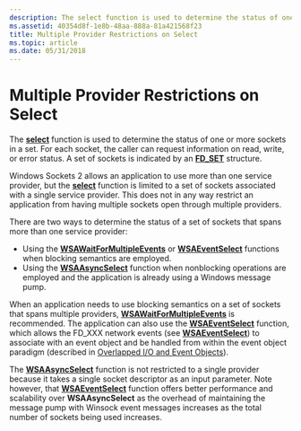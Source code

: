 ```yaml
---
description: The select function is used to determine the status of one or more sockets in a set. For each socket, the caller can request information on read, write, or error status. A set of sockets is indicated by an FD\_SET structure.
ms.assetid: 40354d8f-1e8b-48aa-888a-81a421568f23
title: Multiple Provider Restrictions on Select
ms.topic: article
ms.date: 05/31/2018
---
```


# Multiple Provider Restrictions on Select

The [**select**](/windows/desktop/api/Winsock2/nf-winsock2-select) function is used to determine the status of one or more sockets in a set. For each socket, the caller can request information on read, write, or error status. A set of sockets is indicated by an [**FD\_SET**](/windows/desktop/api/winsock/nf-winsock-fd_set) structure.

Windows Sockets 2 allows an application to use more than one service provider, but the [**select**](/windows/desktop/api/Winsock2/nf-winsock2-select) function is limited to a set of sockets associated with a single service provider. This does not in any way restrict an application from having multiple sockets open through multiple providers.

There are two ways to determine the status of a set of sockets that spans more than one service provider:

-   Using the [**WSAWaitForMultipleEvents**](/windows/desktop/api/Winsock2/nf-winsock2-wsawaitformultipleevents) or [**WSAEventSelect**](/windows/desktop/api/Winsock2/nf-winsock2-wsaeventselect) functions when blocking semantics are employed.
-   Using the [**WSAAsyncSelect**](/windows/desktop/api/winsock/nf-winsock-wsaasyncselect) function when nonblocking operations are employed and the application is already using a Windows message pump.

When an application needs to use blocking semantics on a set of sockets that spans multiple providers, [**WSAWaitForMultipleEvents**](/windows/desktop/api/Winsock2/nf-winsock2-wsawaitformultipleevents) is recommended. The application can also use the [**WSAEventSelect**](/windows/desktop/api/Winsock2/nf-winsock2-wsaeventselect) function, which allows the FD\_XXX network events (see [**WSAEventSelect**](/windows/desktop/api/Winsock2/nf-winsock2-wsaeventselect)) to associate with an event object and be handled from within the event object paradigm (described in [Overlapped I/O and Event Objects](overlapped-i-o-and-event-objects-2.md)).

The [**WSAAsyncSelect**](/windows/desktop/api/winsock/nf-winsock-wsaasyncselect) function is not restricted to a single provider because it takes a single socket descriptor as an input parameter. Note however, that [**WSAEventSelect**](/windows/desktop/api/Winsock2/nf-winsock2-wsaeventselect) function offers better performance and scalability over **WSAAsyncSelect** as the overhead of maintaining the message pump with Winsock event messages increases as the total number of sockets being used increases.

 

 



